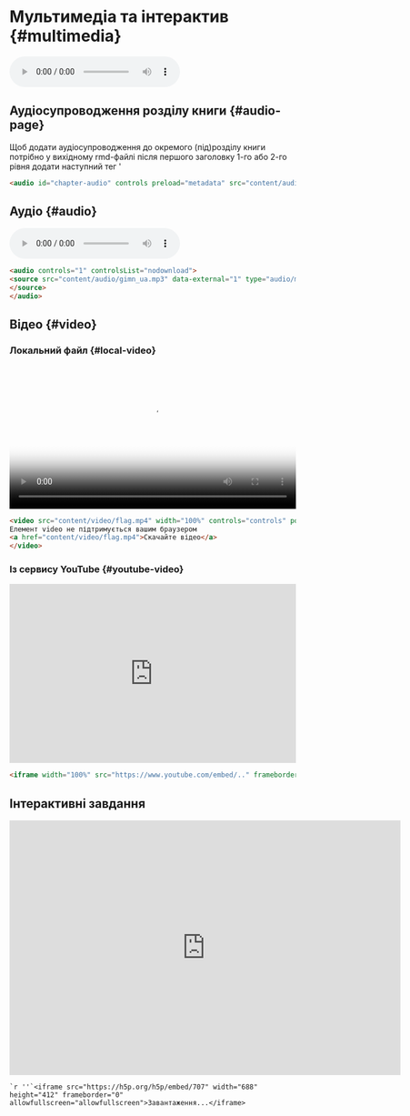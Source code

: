 # Мультимедіа та інтерактив {#multimedia}

<audio id="chapter-audio" controls preload="metadata" src="content/audio/narration.mp3"></audio>

## Аудіосупроводження розділу книги {#audio-page}

Щоб додати аудіосупроводження до окремого (під)розділу книги потрібно у вихідному rmd-файлі після першого заголовку 1-го або 2-го рівня додати наступний тег '<audio>' з посиланням на файл аудіосупроводження між пустими рядками:

```html
<audio id="chapter-audio" controls preload="metadata" src="content/audio/lesson.mp3"></audio>
```

## Аудіо {#audio}

<audio controls="1" controlsList="nodownload">
<source src="content/audio/gimn_ua.mp3" data-external="1" type="audio/mpeg">
</source>
</audio>

```html
<audio controls="1" controlsList="nodownload">
<source src="content/audio/gimn_ua.mp3" data-external="1" type="audio/mpeg">
</source>
</audio>
```

## Відео {#video}

### Локальний файл {#local-video}

<video src="content/video/flag.mp4" width="100%" controls="controls" poster="content/img/plenka.png">
Елемент video не підтримується вашим браузером 
<a href="content/video/flag.mp4">Скачайте відео</a>
</video>

```html
<video src="content/video/flag.mp4" width="100%" controls="controls" poster="content/img/plenka.png">
Елемент video не підтримується вашим браузером 
<a href="content/video/flag.mp4">Скачайте відео</a>
</video>
```

### Із сервису YouTube {#youtube-video}

<iframe width="100%" src="https://www.youtube.com/embed/wop3FMhoLGs" frameborder="0" allowfullscreen style="min-height:315px;"></iframe>

```html
<iframe width="100%" src="https://www.youtube.com/embed/.." frameborder="0" allowfullscreen style="min-height:315px;"></iframe>
```

## Інтерактивні завдання

<iframe src="https://h5p.org/h5p/embed/707" width="688" height="448" frameborder="0" allowfullscreen="allowfullscreen">Завантаження...</iframe>

    `r ''`<iframe src="https://h5p.org/h5p/embed/707" width="688" height="412" frameborder="0" allowfullscreen="allowfullscreen">Завантаження...</iframe>
    